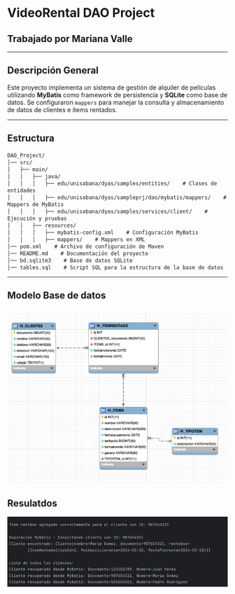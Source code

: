 # VideoRental DAO Project

## Trabajado por Mariana Valle

---

## Descripción General
Este proyecto implementa un sistema de gestión de alquiler de películas utilizando **MyBatis** como framework de persistencia y **SQLite** como base de datos. Se configuraron `mappers` para manejar la consulta y almacenamiento de datos de clientes e ítems rentados.

---

## Estructura
```
DAO_Project/
│── src/
│   ├── main/
│   │   ├── java/
│   │   │   ├── edu/unisabana/dyas/samples/entities/    # Clases de entidades
│   │   │   ├── edu/unisabana/dyas/sampleprj/dao/mybatis/mappers/    # Mappers de MyBatis
│   │   │   ├── edu/unisabana/dyas/samples/services/client/    # Ejecución y pruebas
│   │   ├── resources/
│   │   │   ├── mybatis-config.xml    # Configuración MyBatis
│   │   │   ├── mappers/    # Mappers en XML
│── pom.xml    # Archivo de configuración de Maven
│── README.md    # Documentación del proyecto
│── bd.sqlite3    # Base de datos SQLite
│── tables.sql    # Script SQL para la estructura de la base de datos
```

---

## Modelo Base de datos
![Base de Datos](img/MODEL.png)
---

## Resulatdos
![Resulatdos](img/Resultado_DaoProject.png)
